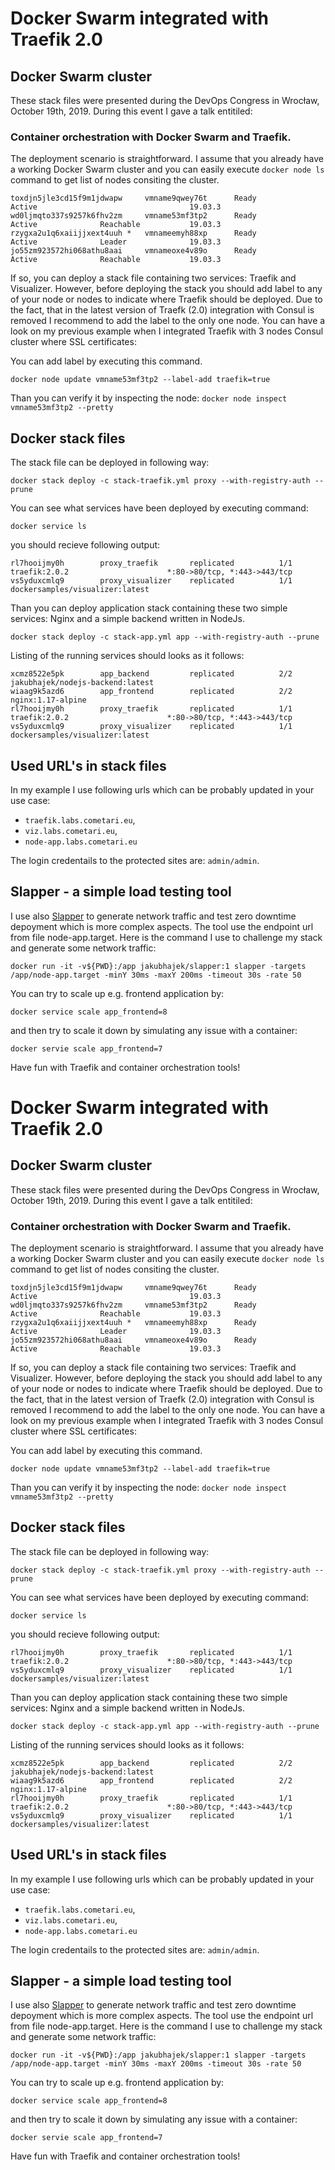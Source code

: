 # Docker Swarm integrated with Traefik 2.0 

## Docker Swarm cluster
These stack files were presented during the DevOps Congress in Wrocław, October 19th, 2019. During this event I gave a talk entitiled: 

### Container orchestration with Docker Swarm and Traefik.

The deployment scenario is straightforward. I assume that you already have a working Docker Swarm cluster and you can easily execute `docker node ls` command to get list of nodes consiting the cluster. 

```ID                            HOSTNAME            STATUS              AVAILABILITY        MANAGER STATUS      ENGINE VERSION
toxdjn5jle3cd15f9m1jdwapw     vmname9qwey76t      Ready               Active                                  19.03.3
wd0ljmqto337s9257k6fhv2zm     vmname53mf3tp2      Ready               Active              Reachable           19.03.3
rzygxa2u1q6xaiijjxext4uuh *   vmnameemyh88xp      Ready               Active              Leader              19.03.3
jo55zm923572hi068athu8aai     vmnameoxe4v89o      Ready               Active              Reachable           19.03.3
```

If so, you can deploy a stack file containing two services: Traefik and Visualizer. However, before deploying the stack you should add label to any of your node or nodes to indicate where Traefik should be deployed. Due to the fact, that in the latest version of Traefk (2.0) integration with Consul is removed I recommend to add the label to the only one node. You can have a look on my previous example when I integrated Traefik with 3 nodes Consul cluster where SSL certificates: 

You can add label by executing this command. 

```docker node update vmname53mf3tp2 --label-add traefik=true```

Than you can verify it by inspecting the node: ```docker node inspect vmname53mf3tp2 --pretty```

## Docker stack files
The stack file can be deployed in following way:

```docker stack deploy -c stack-traefik.yml proxy --with-registry-auth --prune```

You can see what services have been deployed by executing command:

```docker service ls```

you should recieve following output:

```ID                  NAME                MODE                REPLICAS            IMAGE                              PORTS
rl7hooijmy0h        proxy_traefik       replicated          1/1                 traefik:2.0.2                      *:80->80/tcp, *:443->443/tcp
vs5yduxcmlq9        proxy_visualizer    replicated          1/1                 dockersamples/visualizer:latest
```

Than you can deploy application stack containing these two simple services: Nginx and a simple backend written in NodeJs. 

```docker stack deploy -c stack-app.yml app --with-registry-auth --prune```

Listing of the running services should looks as it follows:


```ID                  NAME                MODE                REPLICAS            IMAGE                              PORTS
xcmz8522e5pk        app_backend         replicated          2/2                 jakubhajek/nodejs-backend:latest
wiaag9k5azd6        app_frontend        replicated          2/2                 nginx:1.17-alpine
rl7hooijmy0h        proxy_traefik       replicated          1/1                 traefik:2.0.2                      *:80->80/tcp, *:443->443/tcp
vs5yduxcmlq9        proxy_visualizer    replicated          1/1                 dockersamples/visualizer:latest
```

## Used URL's in stack files
In my example I use following urls which can be probably updated in your use case: 

- `traefik.labs.cometari.eu`, 
- `viz.labs.cometari.eu`,  
- `node-app.labs.cometari.eu`

The login credentails to the protected sites are: `admin/admin`. 

## Slapper - a simple load testing tool
I use also [Slapper](https://github.com/ikruglov/slapper) to generate network traffic and test zero downtime depoyment which is more complex aspects. The tool use the endpoint url from file node-app.target. Here is the command I use to challenge my stack and generate some network traffic:

```docker run -it -v${PWD}:/app jakubhajek/slapper:1 slapper -targets /app/node-app.target -minY 30ms -maxY 200ms -timeout 30s -rate 50```

You can try to scale up e.g. frontend application by: 

```docker service scale app_frontend=8```

and then try to scale it down by simulating any issue with a container: 

```docker servie scale app_frontend=7```

Have fun with Traefik and container orchestration tools! 
# Docker Swarm integrated with Traefik 2.0 

## Docker Swarm cluster
These stack files were presented during the DevOps Congress in Wrocław, October 19th, 2019. During this event I gave a talk entitiled: 

### Container orchestration with Docker Swarm and Traefik.

The deployment scenario is straightforward. I assume that you already have a working Docker Swarm cluster and you can easily execute `docker node ls` command to get list of nodes consiting the cluster. 

```ID                            HOSTNAME            STATUS              AVAILABILITY        MANAGER STATUS      ENGINE VERSION
toxdjn5jle3cd15f9m1jdwapw     vmname9qwey76t      Ready               Active                                  19.03.3
wd0ljmqto337s9257k6fhv2zm     vmname53mf3tp2      Ready               Active              Reachable           19.03.3
rzygxa2u1q6xaiijjxext4uuh *   vmnameemyh88xp      Ready               Active              Leader              19.03.3
jo55zm923572hi068athu8aai     vmnameoxe4v89o      Ready               Active              Reachable           19.03.3
```

If so, you can deploy a stack file containing two services: Traefik and Visualizer. However, before deploying the stack you should add label to any of your node or nodes to indicate where Traefik should be deployed. Due to the fact, that in the latest version of Traefk (2.0) integration with Consul is removed I recommend to add the label to the only one node. You can have a look on my previous example when I integrated Traefik with 3 nodes Consul cluster where SSL certificates: 

You can add label by executing this command. 

```docker node update vmname53mf3tp2 --label-add traefik=true```

Than you can verify it by inspecting the node: ```docker node inspect vmname53mf3tp2 --pretty```

## Docker stack files
The stack file can be deployed in following way:

```docker stack deploy -c stack-traefik.yml proxy --with-registry-auth --prune```

You can see what services have been deployed by executing command:

```docker service ls```

you should recieve following output:

```ID                  NAME                MODE                REPLICAS            IMAGE                              PORTS
rl7hooijmy0h        proxy_traefik       replicated          1/1                 traefik:2.0.2                      *:80->80/tcp, *:443->443/tcp
vs5yduxcmlq9        proxy_visualizer    replicated          1/1                 dockersamples/visualizer:latest
```

Than you can deploy application stack containing these two simple services: Nginx and a simple backend written in NodeJs. 

```docker stack deploy -c stack-app.yml app --with-registry-auth --prune```

Listing of the running services should looks as it follows:


```ID                  NAME                MODE                REPLICAS            IMAGE                              PORTS
xcmz8522e5pk        app_backend         replicated          2/2                 jakubhajek/nodejs-backend:latest
wiaag9k5azd6        app_frontend        replicated          2/2                 nginx:1.17-alpine
rl7hooijmy0h        proxy_traefik       replicated          1/1                 traefik:2.0.2                      *:80->80/tcp, *:443->443/tcp
vs5yduxcmlq9        proxy_visualizer    replicated          1/1                 dockersamples/visualizer:latest
```

## Used URL's in stack files
In my example I use following urls which can be probably updated in your use case: 

- `traefik.labs.cometari.eu`, 
- `viz.labs.cometari.eu`,  
- `node-app.labs.cometari.eu`

The login credentails to the protected sites are: `admin/admin`. 

## Slapper - a simple load testing tool
I use also [Slapper](https://github.com/ikruglov/slapper) to generate network traffic and test zero downtime depoyment which is more complex aspects. The tool use the endpoint url from file node-app.target. Here is the command I use to challenge my stack and generate some network traffic:

```docker run -it -v${PWD}:/app jakubhajek/slapper:1 slapper -targets /app/node-app.target -minY 30ms -maxY 200ms -timeout 30s -rate 50```

You can try to scale up e.g. frontend application by: 

```docker service scale app_frontend=8```

and then try to scale it down by simulating any issue with a container: 

```docker servie scale app_frontend=7```

Have fun with Traefik and container orchestration tools! 
